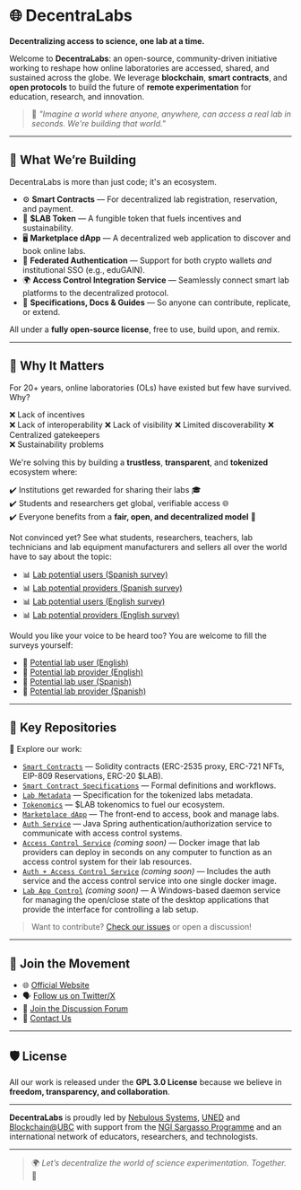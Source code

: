 # 🌐 DecentraLabs

**Decentralizing access to science, one lab at a time.**

Welcome to **DecentraLabs**: an open-source, community-driven initiative working to reshape how online laboratories are accessed, shared, and sustained across the globe. We leverage **blockchain**, **smart contracts**, and **open protocols** to build the future of **remote experimentation** for education, research, and innovation.

> 🧪 *"Imagine a world where anyone, anywhere, can access a real lab in seconds. We're building that world."*

---

## 🚀 What We’re Building

DecentraLabs is more than just code; it's an ecosystem.

- ⚙️ **Smart Contracts** — For decentralized lab registration, reservation, and payment.  
- 🧠 **$LAB Token** — A fungible token that fuels incentives and sustainability.  
- 🖥️ **Marketplace dApp** — A decentralized web application to discover and book online labs.  
- 🔐 **Federated Authentication** — Support for both crypto wallets *and* institutional SSO (e.g., eduGAIN).  
- 🌍 **Access Control Integration Service** — Seamlessly connect smart lab platforms to the decentralized protocol.  
- 📖 **Specifications, Docs & Guides** — So anyone can contribute, replicate, or extend.

All under a **fully open-source license**, free to use, build upon, and remix.

---

## 🌱 Why It Matters

For 20+ years, online laboratories (OLs) have existed but few have survived. Why?

❌ Lack of incentives  
❌ Lack of interoperability
❌ Lack of visibility
❌ Limited discoverability
❌ Centralized gatekeepers  
❌ Sustainability problems  

We're solving this by building a **trustless**, **transparent**, and **tokenized** ecosystem where:

:heavy_check_mark: Institutions get rewarded for sharing their labs 🎓  
:heavy_check_mark: Students and researchers get global, verifiable access 🌐  
:heavy_check_mark: Everyone benefits from a **fair, open, and decentralized model** 🔁  

Not convinced yet? See what students, researchers, teachers, lab technicians and lab equipment manufacturers and sellers all over the world have to say about the topic:
- :bar_chart: [Lab potential users (Spanish survey)](https://forms.office.com/Pages/AnalysisPage.aspx?AnalyzerToken=VmwPliazQ0yeNAHJhWKkiaO4tiyCOfH6&id=SHBYtXCgrUO2VCCjHpstmUHZIu_Zj5VBpqmg_wZZ0-VUQlJRN1E2UDhDV1pRRllGTTg0TlZDSVU2Sy4u)
- :bar_chart: [Lab potential providers (Spanish survey)](https://forms.office.com/Pages/AnalysisPage.aspx?AnalyzerToken=0fhNRC6EaXN2oKncJuTTJWuLZPAizA6j&id=SHBYtXCgrUO2VCCjHpstmUHZIu_Zj5VBpqmg_wZZ0-VUMlZDNFZXWTJIVjVVUTVHVzNGRjE4Q0dRNC4u)
- :bar_chart: [Lab potential users (English survey)](https://forms.office.com/Pages/AnalysisPage.aspx?AnalyzerToken=7Glycz6QQZdiS6wl4UzQjiJeX8dQxUhn&id=SHBYtXCgrUO2VCCjHpstmUHZIu_Zj5VBpqmg_wZZ0-VUMUFVRkFDUkYySUlWVlJWRkpITEU4NjBUVy4u)
- :bar_chart: [Lab potential providers (English survey)](https://forms.office.com/Pages/AnalysisPage.aspx?AnalyzerToken=XYfdmbOFkF5n5Ll5ylVWB3AA5Fk5tRPg&id=SHBYtXCgrUO2VCCjHpstmUHZIu_Zj5VBpqmg_wZZ0-VUOEM3UUpNV1lYUzcyWEFXOUdRSkJHTzFOQy4u)

Would you like your voice to be heard too? You are welcome to fill the surveys yourself:
- :memo: [Potential lab user (English)](https://forms.office.com/e/Lmaa6haCsF)
- :memo: [Potential lab provider (English)](https://forms.office.com/e/4cuedTKrGK)
- :memo: [Potential lab user (Spanish)](https://forms.office.com/e/55krrX1cbz)
- :memo: [Potential lab provider (Spanish)](https://forms.office.com/e/6HYBsazuYm)

---

## 📂 Key Repositories

🔗 Explore our work:

- [`Smart Contracts`](https://github.com/DecentraLabsCom/Smart-Contracts) — Solidity contracts (ERC-2535 proxy, ERC-721 NFTs, EIP-809 Reservations, ERC-20 $LAB).  
- [`Smart Contract Specifications`](https://github.com/DecentraLabsCom/Smart-Contract-Specifications) — Formal definitions and workflows.
- [`Lab Metadata`](https://github.com/DecentraLabsCom/Lab-Metadata) — Specification for the tokenized labs metadata.
- [`Tokenomics`](https://github.com/DecentraLabsCom/Tokenomics) — $LAB tokenomics to fuel our ecosystem.  
- [`Marketplace dApp`](https://github.com/DecentraLabsCom/Marketplace) — The front-end to access, book and manage labs.  
- [`Auth Service`](https://github.com/DecentraLabsCom/auth-service) — Java Spring authentication/authorization service to communicate with access control systems.
- [`Access Control Service`](https://github.com/DecentraLabsCom/access-control-service) *(coming soon)* — Docker image that lab providers can deploy in seconds on any computer to function as an access control system for their lab resources.
- [`Auth + Access Control Service`](https://github.com/DecentraLabsCom/auth-access-control-service) *(coming soon)* — Includes the auth service and the access control service into one single docker image.
- [`Lab App Control`](https://github.com/DecentraLabsCom/lab-app-control) *(coming soon)* — A Windows-based daemon service for managing the open/close state of the desktop applications that provide the interface for controlling a lab setup.

> Want to contribute? [Check our issues](https://github.com/orgs/DecentraLabsCom/projects) or open a discussion!

---

## 🤝 Join the Movement

- 🌐 [Official Website](https://decentralabs.nebsyst.com)
- 🗣️ [Follow us on Twitter/X](https://twitter.com/DecentraLabsCom)  
- 💬 [Join the Discussion Forum](https://github.com/orgs/DecentraLabsCom/discussions)  
- 📨 [Contact Us](mailto:contact@nebsyst.com)

---

## 🛡 License

All our work is released under the **GPL 3.0 License** because we believe in **freedom, transparency, and collaboration**.

---

**DecentraLabs** is proudly led by [Nebulous Systems](https://nebsyst.com), [UNED](https://www.uned.es/) and [Blockchain@UBC](https://blockchain.ubc.ca/) with support from the [NGI Sargasso Programme](https://ngisargasso.eu/) and an international network of educators, researchers, and technologists.

---

> 🌍 *Let’s decentralize the world of science experimentation. Together.* 💫
